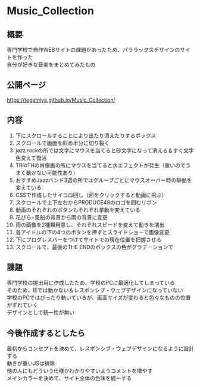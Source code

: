 # Music_Collection

## 概要  
専門学校で自作WEBサイトの課題があったため、パララックスデザインのサイトを作った  
自分が好きな音楽をまとめてみたもの  

## 公開ページ
https://tegamiya.github.io/Music_Collection/

## 内容
1. 下にスクロールすることにより出たり消えたりするボックス  
2. スクロールで画面を斜め半分に切り裂く  
3. jazz rockの所では文字にマウスを当てると砂文字になって消える＆すぐ文字色変えて復活  
4. TRI4THの肖像画の所にマウスを当てると水エフェクトが発生（重いのでうまく動かない可能性あり）  
5. おすすめJazzバンド3選の所ではグループごとにマウスオーバー時の挙動を変えている  
6. CSSで作成したサイコロ回し（面をクリックすると動画に飛ぶ）  
7. スクロールで上下左右からPRODUCE48のロゴを囲むリボン  
8. 動画のそれぞれのボタンもそれぞれ挙動を変えている  
9. 花びら+風船の背景から雨の背景に変更  
10. 雨の画像を2種類用意し、それぞれスピードを変えて動きを演出  
11. 各アイドルの下の4つのボタンを押すとスライドショーで画像変更  
12. 下にプログレスバーをつけてサイトでの現在位置を把握させる  
13. スクロールで、最後のTHE ENDのボックスの色がグラデーションで

## 課題
専門学校の提出用に作成したため、学校のPCに最適化してしまっている  
そのため、IEでは動かない＆レスポンシブ・ウェブデザインになっていない  
学校のPCではぴったり動いているが、画面サイズが変わると色々なものの位置がずれていく  
デザインとして統一性が無い
  
## 今後作成するとしたら
最初からコンセプトを決めて、レスポンシブ・ウェブデザインになるように設計する  
動きが重いJSは排除  
他の人にもどういう仕様かわかりやすいようコメントを増やす  
メインカラーを決めて、サイト全体の色味を統一する
